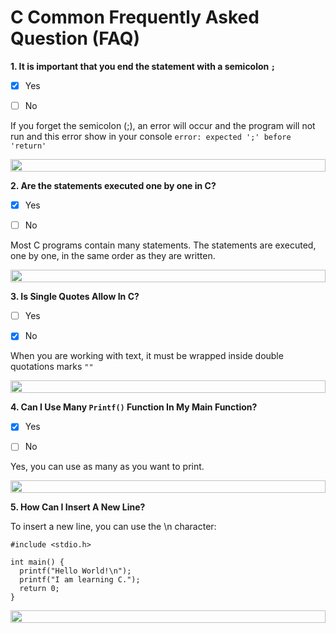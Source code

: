 # C Common Frequently Asked Question (FAQ)

**1. It is important that you end the statement with a semicolon ```;```**

- [x] Yes  

- [ ] No

If you forget the semicolon (;), an error will occur and the program will not run and this error show in your console ```error: expected ';' before 'return'```

<img src="https://i.imgur.com/dBaSKWF.gif" height="20" width="100%">


**2. Are the statements executed one by one in C?**

- [x] Yes

- [ ] No

Most C programs contain many statements. The statements are executed, one by one, in the same order as they are written.

<img src="https://i.imgur.com/dBaSKWF.gif" height="20" width="100%">

**3. Is Single Quotes Allow In C?**

- [ ] Yes

- [x] No

When you are working with text, it must be wrapped inside double quotations marks ```""```

<img src="https://i.imgur.com/dBaSKWF.gif" height="20" width="100%">

**4. Can I Use Many ```Printf()``` Function In My Main Function?**

- [x] Yes

- [ ] No

Yes, you can use as many as you want to print.

<img src="https://i.imgur.com/dBaSKWF.gif" height="20" width="100%">

**5. How Can I Insert A New Line?**

To insert a new line, you can use the \n character:

```
#include <stdio.h>

int main() {
  printf("Hello World!\n");
  printf("I am learning C.");
  return 0;
}
```

<img src="https://i.imgur.com/dBaSKWF.gif" height="20" width="100%">




